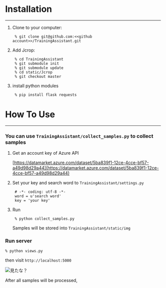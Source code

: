 # Installation
---
1. Clone to your computer: 

		% git clone git@github.com:<<github account>>/TrainingAssistant.git

2. Add Jcrop: 

		% cd TrainingAssistant
		% git submodule init
		% git submodule update
		% cd static/Jcrop
		% git checkout master

3. install python modules
		
		% pip install flask requests


# How To Use 
---
### You can use `TrainingAssistant/collect_samples.py` to collect samples

1. Get an account key of Azure API
	
	[https://datamarket.azure.com/dataset/5ba839f1-12ce-4cce-bf57-a49d98d29a44](https://datamarket.azure.com/dataset/5ba839f1-12ce-4cce-bf57-a49d98d29a44)
	
2. Set your key and search word to `TrainingAssistant/settings.py`
		
		# -*- coding: utf-8 -*-
		word = u'search word'
		key	= 'your key'
	
3. Run
	
		% python collect_samples.py

	Samples will be stored into `TrainingAssistant/static/img`
	
### Run server

	% python views.py

then visit `http://localhost:5000`

![見たな？](http://farm9.staticflickr.com/8328/8108235073_6905ebdf39_c.jpg)
	
After all samples will be processed, 
